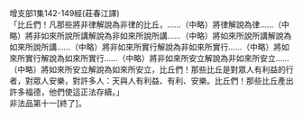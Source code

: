增支部1集142-149經(莊春江譯)  
「比丘們！凡那些將非律解說為非律的比丘，……（中略）將律解說為律……（中略）將非如來所說所講解說為非如來所說所講……（中略）將如來所說所講解說為如來所說所講……（中略）將非如來所實行解說為非如來所實行……（中略）將如來所實行解說為如來所實行……（中略）將非如來所安立解說為非如來所安立……（中略）將如來所安立解說為如來所安立，比丘們！那些比丘是對眾人有利益的行者，對眾人安樂，對許多人：天與人有利益、有利、安樂。比丘們！那些比丘產出許多福德，他們使這正法存續。」  
非法品第十一[終了]。  
  
  
